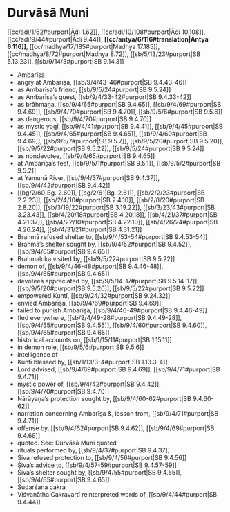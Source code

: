 # Durvāsā Muni

[[cc/adi/1/62#purport|Ādi 1.62]], [[cc/adi/10/108#purport|Ādi 10.108]], [[cc/adi/9/44#purport|Ādi 9.44]], **[[cc/antya/6/116#translation|Antya 6.116]]**, [[cc/madhya/17/185#purport|Madhya 17.185]], [[cc/madhya/8/72#purport|Madhya 8.72]], [[sb/5/13/23#purport|SB 5.13.23]], [[sb/9/14/3#purport|SB 9.14.3]]

* Ambarīṣa 
* angry at Ambarīṣa, [[sb/9/4/43-46#purport|SB 9.4.43-46]]
* as Ambarīṣa’s friend, [[sb/9/5/24#purport|SB 9.5.24]]
* as Ambarīṣa’s guest, [[sb/9/4/33-42#purport|SB 9.4.33-42]]
* as brāhmaṇa, [[sb/9/4/65#purport|SB 9.4.65]], [[sb/9/4/69#purport|SB 9.4.69]], [[sb/9/4/70#purport|SB 9.4.70]], [[sb/9/5/6#purport|SB 9.5.6]]
* as dangerous, [[sb/9/4/70#purport|SB 9.4.70]]
* as mystic yogī, [[sb/9/4/41#purport|SB 9.4.41]], [[sb/9/4/45#purport|SB 9.4.45]], [[sb/9/4/65#purport|SB 9.4.65]], [[sb/9/4/69#purport|SB 9.4.69]], [[sb/9/5/7#purport|SB 9.5.7]], [[sb/9/5/20#purport|SB 9.5.20]], [[sb/9/5/22#purport|SB 9.5.22]], [[sb/9/5/24#purport|SB 9.5.24]]
* as nondevotee, [[sb/9/4/65#purport|SB 9.4.65]]
* at Ambarīṣa’s feet, [[sb/9/5/1#purport|SB 9.5.1]], [[sb/9/5/2#purport|SB 9.5.2]]
* at Yamunā River, [[sb/9/4/37#purport|SB 9.4.37]], [[sb/9/4/42#purport|SB 9.4.42]]
*  [[bg/2/60|Bg. 2.60]], [[bg/2/61|Bg. 2.61]], [[sb/2/2/23#purport|SB 2.2.23]], [[sb/2/4/10#purport|SB 2.4.10]], [[sb/2/8/20#purport|SB 2.8.20]], [[sb/3/19/22#purport|SB 3.19.22]], [[sb/3/23/43#purport|SB 3.23.43]], [[sb/4/20/18#purport|SB 4.20.18]], [[sb/4/21/37#purport|SB 4.21.37]], [[sb/4/22/10#purport|SB 4.22.10]], [[sb/4/26/24#purport|SB 4.26.24]], [[sb/4/31/21#purport|SB 4.31.21]]
* Brahmā refused shelter to, [[sb/9/4/53-54#purport|SB 9.4.53-54]]
* Brahmā’s shelter sought by, [[sb/9/4/52#purport|SB 9.4.52]], [[sb/9/4/65#purport|SB 9.4.65]]
* Brahmaloka visited by, [[sb/9/5/22#purport|SB 9.5.22]]
* demon of, [[sb/9/4/46-48#purport|SB 9.4.46-48]], [[sb/9/4/65#purport|SB 9.4.65]]
* devotees appreciated by, [[sb/9/5/14-17#purport|SB 9.5.14-17]], [[sb/9/5/20#purport|SB 9.5.20]], [[sb/9/5/22#purport|SB 9.5.22]]
* empowered Kuntī, [[sb/9/24/32#purport|SB 9.24.32]]
* envied Ambarīṣa, [[sb/9/4/69#purport|SB 9.4.69]]
* failed to punish Ambarīṣa, [[sb/9/4/46-49#purport|SB 9.4.46-49]]
* fled everywhere, [[sb/9/4/49-28#purport|SB 9.4.49-28]], [[sb/9/4/55#purport|SB 9.4.55]], [[sb/9/4/60#purport|SB 9.4.60]], [[sb/9/4/65#purport|SB 9.4.65]]
* historical accounts on, [[sb/1/15/11#purport|SB 1.15.11]]
* in demon role, [[sb/9/5/6#purport|SB 9.5.6]]
* intelligence of 
* Kuntī blessed by, [[sb/1/13/3-4#purport|SB 1.13.3-4]]
* Lord advised, [[sb/9/4/69#purport|SB 9.4.69]], [[sb/9/4/71#purport|SB 9.4.71]]
* mystic power of, [[sb/9/4/42#purport|SB 9.4.42]], [[sb/9/4/70#purport|SB 9.4.70]]
* Nārāyaṇa’s protection sought by, [[sb/9/4/60-62#purport|SB 9.4.60-62]]
* narration concerning Ambarīṣa &, lesson from, [[sb/9/4/71#purport|SB 9.4.71]]
* offense by, [[sb/9/4/62#purport|SB 9.4.62]], [[sb/9/4/69#purport|SB 9.4.69]]
* quoted. See: Durvāsā Muni quoted 
* rituals performed by, [[sb/9/4/37#purport|SB 9.4.37]]
* Śiva refused protection to, [[sb/9/4/56#purport|SB 9.4.56]]
* Śiva’s advice to, [[sb/9/4/57-59#purport|SB 9.4.57-59]]
* Śiva’s shelter sought by, [[sb/9/4/55#purport|SB 9.4.55]], [[sb/9/4/65#purport|SB 9.4.65]]
* Sudarśana cakra 
* Viśvanātha Cakravartī reinterpreted words of, [[sb/9/4/44#purport|SB 9.4.44]]
